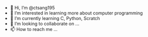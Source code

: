 - 👋 Hi, I’m @ctsang195
- 👀 I’m interested in learning more about computer programming
- 🌱 I’m currently learning C, Python, Scratch
- 💞️ I’m looking to collaborate on ...
- 📫 How to reach me ...

<!---
ctsang195/ctsang195 is a ✨ special ✨ repository because its `README.md` (this file) appears on your GitHub profile.
You can click the Preview link to take a look at your changes.
--->
